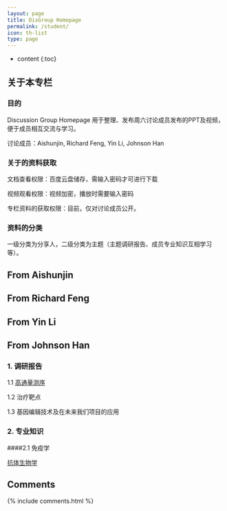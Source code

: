 ```yaml
---
layout: page
title: DisGroup Homepage
permalink: /student/
icon: th-list
type: page
---
```

* content
{:toc}
## 关于本专栏

### 目的

Discussion Group Homepage 用于整理、发布周六讨论成员发布的PPT及视频，便于成员相互交流与学习。

讨论成员：Aishunjin, Richard Feng, Yin Li, Johnson Han
### 关于的资料获取

文档查看权限：百度云盘储存，需输入密码才可进行下载

视频观看权限：视频加密，播放时需要输入密码

专栏资料的获取权限：目前，仅对讨论成员公开。

### 资料的分类

一级分类为分享人，二级分类为主题（主题调研报告、成员专业知识互相学习等）。

## From Aishunjin

## From Richard Feng

## From Yin Li

## From Johnson Han

### 1. 调研报告

1.1 [高通量测序](http://v.youku.com/v_show/id_XMzEzODYwMjQ4NA==.html)

1.2 治疗靶点

1.3 基因编辑技术及在未来我们项目的应用

### 2. 专业知识

####2.1 免疫学

[抗体生物学](http://v.youku.com/v_show/id_XMjkxNjAxMjQ1Ng==.html)
## Comments

{% include comments.html %}
